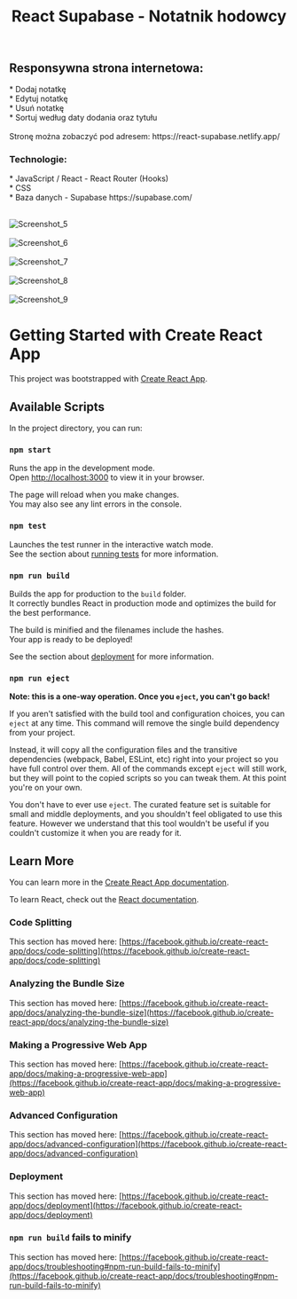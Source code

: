 <h1 align="center"> React Supabase - Notatnik hodowcy </h >
<br />
<br />
<h2 align="left"> Responsywna strona internetowa: </h2>
* Dodaj notatkę
<br />
* Edytuj notatkę
<br />
* Usuń notatkę
<br />
* Sortuj według daty dodania oraz tytułu
<br />
<br />
Stronę można zobaczyć pod adresem: https://react-supabase.netlify.app/
<br />
<h3 align="left"> Technologie: </h3>
* JavaScript / React - React Router (Hooks)
<br />
* CSS
<br />
* Baza danych - Supabase https://supabase.com/
<br />
<br />

![Screenshot_5](https://user-images.githubusercontent.com/105555319/209408334-5ea858fb-c9f7-433f-85e3-f4dcf014609f.jpg)
<br />
<br />
![Screenshot_6](https://user-images.githubusercontent.com/105555319/209408351-fb56448d-33c2-44bd-a1a1-f6cc99d82ab2.jpg)
<br />
<br />
![Screenshot_7](https://user-images.githubusercontent.com/105555319/209408357-0296d04c-d8ff-45f5-ba03-01250c80eee1.jpg)
<br />
<br />
![Screenshot_8](https://user-images.githubusercontent.com/105555319/209408363-f997b33b-ff22-4cf5-8e02-8e938f72a213.jpg)
<br />
<br />
![Screenshot_9](https://user-images.githubusercontent.com/105555319/209408371-5bc3122b-c49e-4309-bf02-41a1789654f7.jpg)






# Getting Started with Create React App

This project was bootstrapped with [Create React App](https://github.com/facebook/create-react-app).

## Available Scripts

In the project directory, you can run:

### `npm start`

Runs the app in the development mode.\
Open [http://localhost:3000](http://localhost:3000) to view it in your browser.

The page will reload when you make changes.\
You may also see any lint errors in the console.

### `npm test`

Launches the test runner in the interactive watch mode.\
See the section about [running tests](https://facebook.github.io/create-react-app/docs/running-tests) for more information.

### `npm run build`

Builds the app for production to the `build` folder.\
It correctly bundles React in production mode and optimizes the build for the best performance.

The build is minified and the filenames include the hashes.\
Your app is ready to be deployed!

See the section about [deployment](https://facebook.github.io/create-react-app/docs/deployment) for more information.

### `npm run eject`

**Note: this is a one-way operation. Once you `eject`, you can't go back!**

If you aren't satisfied with the build tool and configuration choices, you can `eject` at any time. This command will remove the single build dependency from your project.

Instead, it will copy all the configuration files and the transitive dependencies (webpack, Babel, ESLint, etc) right into your project so you have full control over them. All of the commands except `eject` will still work, but they will point to the copied scripts so you can tweak them. At this point you're on your own.

You don't have to ever use `eject`. The curated feature set is suitable for small and middle deployments, and you shouldn't feel obligated to use this feature. However we understand that this tool wouldn't be useful if you couldn't customize it when you are ready for it.

## Learn More

You can learn more in the [Create React App documentation](https://facebook.github.io/create-react-app/docs/getting-started).

To learn React, check out the [React documentation](https://reactjs.org/).

### Code Splitting

This section has moved here: [https://facebook.github.io/create-react-app/docs/code-splitting](https://facebook.github.io/create-react-app/docs/code-splitting)

### Analyzing the Bundle Size

This section has moved here: [https://facebook.github.io/create-react-app/docs/analyzing-the-bundle-size](https://facebook.github.io/create-react-app/docs/analyzing-the-bundle-size)

### Making a Progressive Web App

This section has moved here: [https://facebook.github.io/create-react-app/docs/making-a-progressive-web-app](https://facebook.github.io/create-react-app/docs/making-a-progressive-web-app)

### Advanced Configuration

This section has moved here: [https://facebook.github.io/create-react-app/docs/advanced-configuration](https://facebook.github.io/create-react-app/docs/advanced-configuration)

### Deployment

This section has moved here: [https://facebook.github.io/create-react-app/docs/deployment](https://facebook.github.io/create-react-app/docs/deployment)

### `npm run build` fails to minify

This section has moved here: [https://facebook.github.io/create-react-app/docs/troubleshooting#npm-run-build-fails-to-minify](https://facebook.github.io/create-react-app/docs/troubleshooting#npm-run-build-fails-to-minify)

